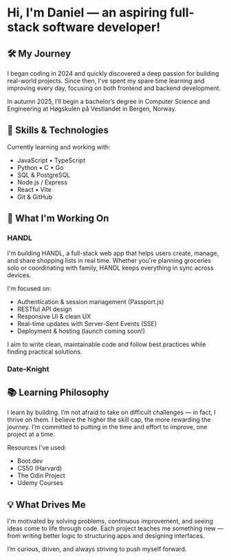 # Hi, I'm Daniel — an aspiring full-stack software developer!

## 🛠 My Journey
I began coding in 2024 and quickly discovered a deep passion for building real-world projects. Since then, I’ve spent my spare time learning and improving every day, focusing on both frontend and backend development.

In autumn 2025, I’ll begin a bachelor’s degree in Computer Science and Engineering at Høgskulen på Vestlandet in Bergen, Norway.

## 🧠 Skills & Technologies
Currently learning and working with:
- JavaScript • TypeScript
- Python • C • Go
- SQL & PostgreSQL
- Node.js / Express
- React • Vite
- Git & GitHub

## 🚀 What I'm Working On
### HANDL
I'm building HANDL, a full-stack web app that helps users create, manage, and share shopping lists in real time. Whether you're planning groceries solo or coordinating with family, HANDL keeps everything in sync across devices. 

I'm focused on:
- Authentication & session management (Passport.js)
- RESTful API design
- Responsive UI & clean UX
- Real-time updates with Server-Sent Events (SSE)
- Deployment & hosting (launch coming soon!)

I aim to write clean, maintainable code and follow best practices while finding practical solutions.

### Date-Knight


## 📚 Learning Philosophy
I learn by building. I’m not afraid to take on difficult challenges — in fact, I thrive on them. I believe the higher the skill cap, the more rewarding the journey. I’m committed to putting in the time and effort to improve, one project at a time.

Resources I’ve used:
- Boot.dev
- CS50 (Harvard)
- The Odin Project
- Udemy Courses

## 💡 What Drives Me
I'm motivated by solving problems, continuous improvement, and seeing ideas come to life through code. Each project teaches me something new — from writing better logic to structuring apps and designing interfaces.

I’m curious, driven, and always striving to push myself forward.
